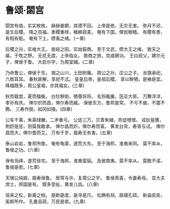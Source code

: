 # 鲁颂·閟宫

閟宫有侐，实实枚枚。
赫赫姜嫄，其德不回。
上帝是依，无灾无害。
弥月不迟，是生后稷。
降之百福，黍稷重穋，稙稺菽麦。
奄有下国，俾民稼穑。
有稷有黍，有稻有秬。
奄有下土，缵禹之绪。(一章)

后稷之孙，实维大王。
居岐之阳，实始翦商。
至于文武，缵大王之绪。
致天之届，于牧之野。
无贰无虞，上帝临女。
敦商之旅，克咸厥功。
王曰叔父，建尔元子，俾侯于鲁。
大启尔宇，为周室辅。(二章)

乃命鲁公，俾侯于东。
锡之山川，土田附庸。
周公之孙，庄公之子。
龙旗承祀，六辔耳耳。
春秋匪解，享祀不忒。
皇皇后帝，皇祖后稷。
享以騂牺，是飨是宜。
降福既多，周公皇祖，亦其福女。(三章)

秋而载尝，夏而楅衡。
白牡騂刚，牺尊将将。
毛炰胾羹，笾豆大房。
万舞洋洋，孝孙有庆。
俾尔炽而昌，俾尔寿而臧。
保彼东方，鲁邦是常。
不亏不崩，不震不腾。
三寿作朋，如冈如陵。(四章)

公车千乘，朱英绿縢，二矛重弓。
公徒三万，贝胄朱綅，烝徒增增。
戎狄是膺，荆舒是惩，则莫我敢承。
俾尔昌而炽，俾尔寿而富。
黄发台背，寿胥与试。
俾尔昌而大，俾尔耆而艾。
万有千岁，眉寿无有害。(五章)

泰山岩岩，鲁邦所詹。
奄有龟蒙，遂荒大东。
至于海邦，淮夷来同。
莫不率从，鲁侯之功。(六章)

保有凫绎，遂荒徐宅。
至于海邦，淮夷蛮貊。
及彼南夷，莫不率从。
莫敢不诺，鲁侯是若。(七章)

天锡公纯嘏，眉寿保鲁。
居常与许，复周公之宇。
鲁侯燕喜，令妻寿母。
宜大夫庶士，邦国是有。
既多受祉，黄发儿齿。(八章)

徂来之松，新甫之柏。
是断是度，是寻是尺。
松桷有舄，路寝孔硕。
新庙奕奕，奚斯所作。
孔曼且硕，万民是若。(九章)

